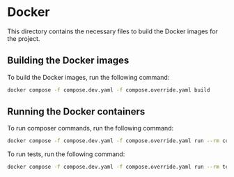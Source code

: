 # Docker

This directory contains the necessary files to build the Docker images for the project.

## Building the Docker images

To build the Docker images, run the following command:

```bash
docker compose -f compose.dev.yaml -f compose.override.yaml build
```

## Running the Docker containers

To run composer commands, run the following command:

```bash
docker compose -f compose.dev.yaml -f compose.override.yaml run --rm composer
```

To run tests, run the following command:

```bash
docker compose -f compose.dev.yaml -f compose.override.yaml run --rm tests
```

